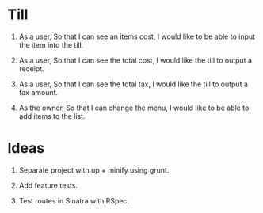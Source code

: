 Till
====

1. As a user,
   So that I can see an items cost,
   I would like to be able to input the item into the till.

2. As a user,
   So that I can see the total cost,
   I would like the till to output a receipt.

3. As a user,
   So that I can see the total tax,
   I would like the till to output a tax amount.

4. As the owner,
   So that I can change the menu,
   I would like to be able to add items to the list.

Ideas
=====

1. Separate project with up + minify using grunt.

2. Add feature tests.

3. Test routes in Sinatra with RSpec.
